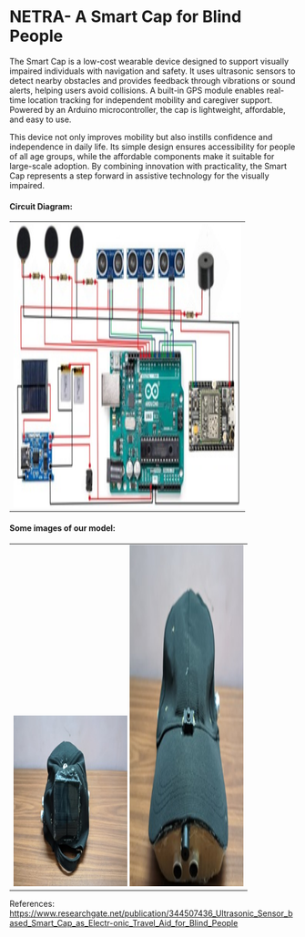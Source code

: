 # NETRA- A Smart Cap for Blind People
The Smart Cap is a low-cost wearable device designed to support visually impaired individuals with navigation and safety. It uses ultrasonic sensors to detect nearby obstacles and provides feedback through vibrations or sound alerts, helping users avoid collisions. A built-in GPS module enables real-time location tracking for independent mobility and caregiver support. Powered by an Arduino microcontroller, the cap is lightweight, affordable, and easy to use.

This device not only improves mobility but also instills confidence and independence in daily life. Its simple design ensures accessibility for people of all age groups, while the affordable components make it suitable for large-scale adoption. By combining innovation with practicality, the Smart Cap represents a step forward in assistive technology for the visually impaired.
<h4>Circuit Diagram:</h4>
<table>
  <tr>
    <td>
        <img src="pic3.jpg" alt="" width="400" height="500">
    </td>
  </tr>
</table>

<h4>Some images of our model:</h4>
<table>
  <tr>
    <td>
        <img src="pic1.jpg" alt="" width="200" height="300">
        <img src="pic2.jpg" alt="" width="200" height="600">
    </td>
  </tr>
</table>

References: https://www.researchgate.net/publication/344507436_Ultrasonic_Sensor_based_Smart_Cap_as_Electr-onic_Travel_Aid_for_Blind_People


